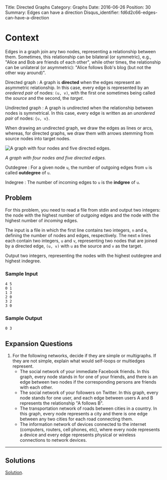 Title: Directed Graphs
Category: Graphs
Date: 2016-06-26
Position: 30
Summary: Edges can have a direction
Disqus_identifier: fd6d2c66-edges-can-have-a-direction

# Context

Edges in a graph join any two nodes, representing a relationship between
them. Sometimes, this relationship can be bilateral (or symmetric), e.g.,
"Alice and Bob are friends of each other", while other times, the
relationship can be unilateral (or asymmetric): "Alice follows Bob's blog
(but not the other way around)".

Directed graph[](#directed)
: A graph is **directed** when the edges represent an asymmetric
relationship. In this case, every edge is represented by an *oredered pair*
of nodes: `(u, v)`, with the first one sometimes being called the *source*
and the second, the *target*.

Undirected graph[](#undirected)
: A graph is undirected when the relationship between nodes is
symmetrical. In this case, every edge is written as an *unordered pair* of
nodes: `{u, v}`.

When drawing an undirected graph, we draw the edges as lines or arcs,
whereas, for directed graphs, we draw them with arrows stemming from source
nodes into target nodes.

<div class="img-desc">
  <p><img src="/images/directed_example.png" title="A graph with four nodes and five directed edges."></p>
  <p><em>A graph with four nodes and five directed edges.</em></p>
</div>

Outdegree[](#Outdegree)
: For a given node `u`, the number of outgoing edges from `u` is called
**outdegree** of `u`.

Indegree[](#Indegree)
: The number of incoming edges to `u` is the **indgree** of `u`.

## Problem

For this problem, you need to read a file from stdin and output two
integers: the node with the highest number of *outgoing* edges and the
node with the highest number of *incoming* edges.


The input is a file in which the first line contains two integers, `n` and
`m`, defining the number of nodes and edges, respectively. The next `m`
lines each contain two integers, `u` and `v`, representing two nodes that
are joined by a directed edge, `(u, v)` with `u` as the source and `v` as
the target.

Output two integers, representing the nodes with the highest outdegree and
highest indegree.

### Sample Input

```
4 5
0 1
1 3
2 0
3 2
3 0
```

### Sample Output

```
0 3
```

## Expansion Questions

1. For the following networks, decide if they are simple or multigraphs. If
   they are not simple, explain what would self-loops or multiedges
   represent.
    + The social network of your immediate Facebook friends. In this graph,
      every node stands in for one of your friends, and there is an edge
      between two nodes if the corresponding persons are friends with each
      other.
    + The social network of your followers on Twitter. In this graph, every
      node stands for one user, and each edge between users A and B
      represents the relationship "A follows B".
    + The transportation network of roads between cities in a country. In
      this graph, every node represents a city and there is one edge
      between any two cities for each road connecting them.
    + The information network of devices connected to the internet
      (computers, routers, cell phones, etc), where every node represents a
      device and every edge represents physical or wireless connections
      to network devices.

--------------------------------------------------------

## Solutions

[Solution](https://github.com/Leockard/erdos/blob/master/solutions/graphs/directed.py).
